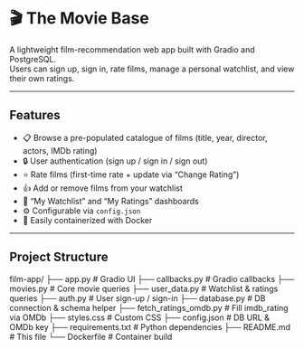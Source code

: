 # 🎬 The Movie Base

A lightweight film-recommendation web app built with Gradio and PostgreSQL.  
Users can sign up, sign in, rate films, manage a personal watchlist, and view their own ratings.

---

## Features

- 📋 Browse a pre-populated catalogue of films (title, year, director, actors, IMDb rating)  
- 🔒 User authentication (sign up / sign in / sign out)  
- ⭐ Rate films (first-time rate + update via “Change Rating”)  
- 👍 Add or remove films from your watchlist  
- 📑 “My Watchlist” and “My Ratings” dashboards  
- ⚙️ Configurable via `config.json`  
- 🔧 Easily containerized with Docker

---

## Project Structure

film-app/
├── app.py # Gradio UI
├── callbacks.py # Gradio callbacks
├── movies.py # Core movie queries
├── user_data.py # Watchlist & ratings queries
├── auth.py # User sign-up / sign-in
├── database.py # DB connection & schema helper
├── fetch_ratings_omdb.py # Fill imdb_rating via OMDb
├── styles.css # Custom CSS
├── config.json # DB URL & OMDb key
├── requirements.txt # Python dependencies
├── README.md # This file
└── Dockerfile # Container build